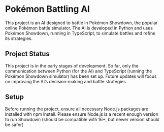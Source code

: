 # Pokémon Battling AI

This project is an AI designed to battle in Pokémon Showdown, the popular online Pokémon battle simulator. The AI is developed in Python and uses Pokémon Showdown, running in TypeScript, to simulate battles and refine its strategies.

## Project Status

This project is in the early stages of development. So far, only the communication between Python (for the AI) and TypeScript (running the Pokémon Showdown simulator) has been set up. Future updates will focus on improving the AI’s decision-making and battle strategies.

## Setup

Before running the project, ensure all necessary Node.js packages are installed with npm install.
Please ensure Node.js is a recent enough version to run Showdown (should be compatible with 16+, but newer version should be safer)